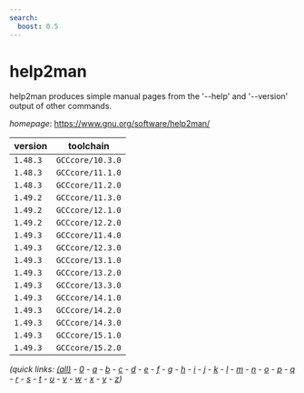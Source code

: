 ```yaml
---
search:
  boost: 0.5
---
```

# help2man

help2man produces simple manual pages from the '--help' and '--version' output of other commands.

*homepage*: <https://www.gnu.org/software/help2man/>

version | toolchain
--------|----------
``1.48.3`` | ``GCCcore/10.3.0``
``1.48.3`` | ``GCCcore/11.1.0``
``1.48.3`` | ``GCCcore/11.2.0``
``1.49.2`` | ``GCCcore/11.3.0``
``1.49.2`` | ``GCCcore/12.1.0``
``1.49.2`` | ``GCCcore/12.2.0``
``1.49.3`` | ``GCCcore/11.4.0``
``1.49.3`` | ``GCCcore/12.3.0``
``1.49.3`` | ``GCCcore/13.1.0``
``1.49.3`` | ``GCCcore/13.2.0``
``1.49.3`` | ``GCCcore/13.3.0``
``1.49.3`` | ``GCCcore/14.1.0``
``1.49.3`` | ``GCCcore/14.2.0``
``1.49.3`` | ``GCCcore/14.3.0``
``1.49.3`` | ``GCCcore/15.1.0``
``1.49.3`` | ``GCCcore/15.2.0``


*(quick links: [(all)](../index.md) - [0](../0/index.md) - [a](../a/index.md) - [b](../b/index.md) - [c](../c/index.md) - [d](../d/index.md) - [e](../e/index.md) - [f](../f/index.md) - [g](../g/index.md) - [h](../h/index.md) - [i](../i/index.md) - [j](../j/index.md) - [k](../k/index.md) - [l](../l/index.md) - [m](../m/index.md) - [n](../n/index.md) - [o](../o/index.md) - [p](../p/index.md) - [q](../q/index.md) - [r](../r/index.md) - [s](../s/index.md) - [t](../t/index.md) - [u](../u/index.md) - [v](../v/index.md) - [w](../w/index.md) - [x](../x/index.md) - [y](../y/index.md) - [z](../z/index.md))*

